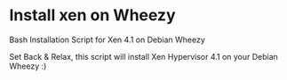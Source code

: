 Install xen on Wheezy
=========

Bash Installation Script for Xen 4.1 on Debian Wheezy


Set Back & Relax, this script will install Xen Hypervisor 4.1 on your Debian Wheezy :)



